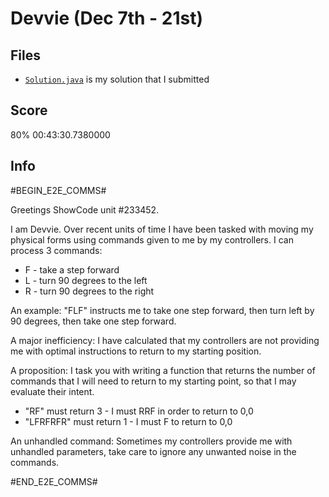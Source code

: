 # Devvie (Dec 7th - 21st)
## Files
 * [`Solution.java`](./Solution.java) is my solution that I submitted

## Score
80%
00:43:30.7380000

## Info
&#35;BEGIN_E2E_COMMS&#35;

Greetings ShowCode unit #233452.

I am Devvie. Over recent units of time I have been tasked with moving my physical forms using commands given to me by my controllers. I can process 3 commands:

* F - take a step forward
* L - turn 90 degrees to the left
* R - turn 90 degrees to the right

An example: "FLF" instructs me to take one step forward, then turn left by 90 degrees, then take one step forward.

A major inefficiency: I have calculated that my controllers are not providing me with optimal instructions to return to my starting position.

A proposition: I task you with writing a function that returns the number of commands that I will need to return to my starting point, so that I may evaluate their intent.

* "RF" must return 3 - I must RRF in order to return to 0,0
* "LFRFRFR" must return 1 - I must F to return to 0,0

An unhandled command: Sometimes my controllers provide me with unhandled parameters, take care to ignore any unwanted noise in the commands.

&#35;END_E2E_COMMS&#35;